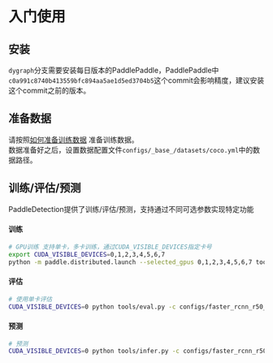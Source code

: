 # 入门使用

## 安装

`dygraph`分支需要安装每日版本的PaddlePaddle，PaddlePaddle中`c0a991c8740b413559bfc894aa5ae1d5ed3704b5`这个commit会影响精度，建议安装这个commit之前的版本。


## 准备数据
请按照[如何准备训练数据](PrepareDataSet.md) 准备训练数据。  
数据准备好之后，设置数据配置文件`configs/_base_/datasets/coco.yml`中的数据路径。


## 训练/评估/预测

PaddleDetection提供了训练/评估/预测，支持通过不同可选参数实现特定功能

#### 训练
```bash
# GPU训练 支持单卡，多卡训练，通过CUDA_VISIBLE_DEVICES指定卡号
export CUDA_VISIBLE_DEVICES=0,1,2,3,4,5,6,7
python -m paddle.distributed.launch --selected_gpus 0,1,2,3,4,5,6,7 tools/train.py -c configs/faster_rcnn_r50_fpn_1x_coco.yml
```

#### 评估
```bash
# 使用单卡评估
CUDA_VISIBLE_DEVICES=0 python tools/eval.py -c configs/faster_rcnn_r50_fpn_1x_coco.yml
```

#### 预测
```bash
# 预测
CUDA_VISIBLE_DEVICES=0 python tools/infer.py -c configs/faster_rcnn_r50_fpn_1x_coco.yml --infer_img=demo/000000570688.jpg
```
